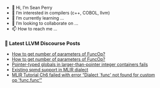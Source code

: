 - 👋 Hi, I’m Sean Perry
- 👀 I’m interested in compilers (c++, COBOL, llvm)
- 🌱 I’m currently learning ...
- 💞️ I’m looking to collaborate on ...
- 📫 How to reach me ...

<!---
s66perry/s66perry is a ✨ special ✨ repository because its `README.md` (this file) appears on your GitHub profile.
You can click the Preview link to take a look at your changes.
--->
### 📕 Latest LLVM Discourse Posts

<!-- DISCOURSE-LLVM:START -->
- [How to get number of parameters of FuncOp?](https://discourse.llvm.org/t/how-to-get-number-of-parameters-of-funcop/68078#post_2)
- [How to get number of parameters of FuncOp?](https://discourse.llvm.org/t/how-to-get-number-of-parameters-of-funcop/68078#post_1)
- [Pointer-typed globals in larger-than-pointer integer containers fails](https://discourse.llvm.org/t/pointer-typed-globals-in-larger-than-pointer-integer-containers-fails/68072#post_4)
- [Existing spmd support in MLIR dialect](https://discourse.llvm.org/t/existing-spmd-support-in-mlir-dialect/68077#post_1)
- [MLIR Tutorial Ch6 failed with error “Dialect `func&#39; not found for custom op &#39;func.func‘”](https://discourse.llvm.org/t/mlir-tutorial-ch6-failed-with-error-dialect-func-not-found-for-custom-op-func-func/67461#post_12)
<!-- DISCOURSE-LLVM:END -->
